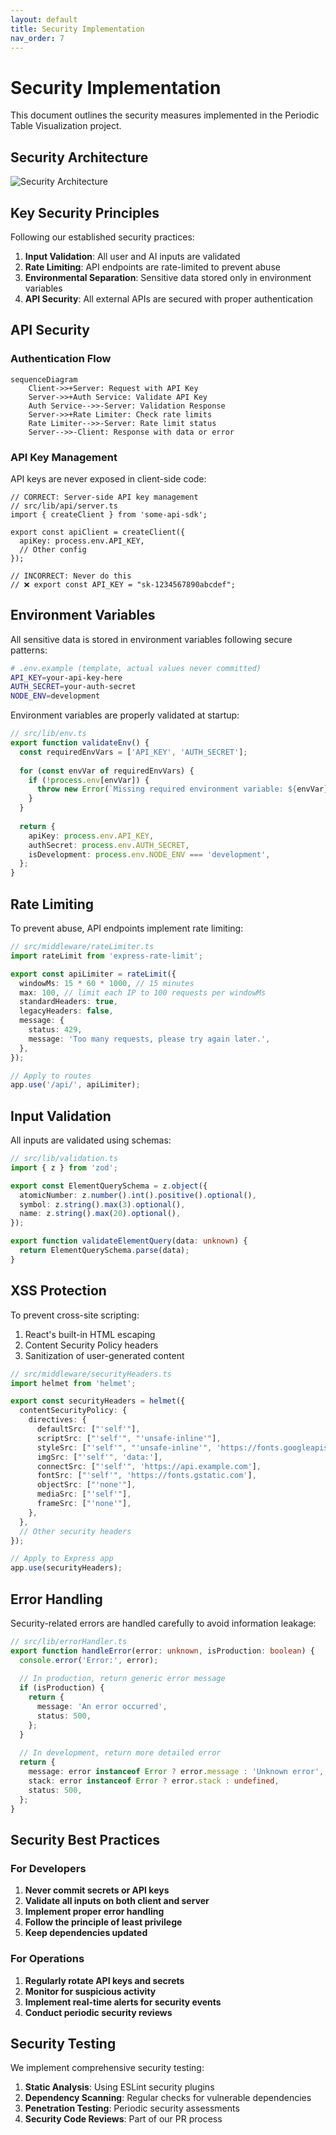 ```yaml
---
layout: default
title: Security Implementation
nav_order: 7
---
```


# Security Implementation

This document outlines the security measures implemented in the Periodic Table Visualization project.

## Security Architecture

![Security Architecture](assets/diagrams/security-architecture.png)

## Key Security Principles

Following our established security practices:

1. **Input Validation**: All user and AI inputs are validated
2. **Rate Limiting**: API endpoints are rate-limited to prevent abuse
3. **Environmental Separation**: Sensitive data stored only in environment variables
4. **API Security**: All external APIs are secured with proper authentication

## API Security

### Authentication Flow

```mermaid
sequenceDiagram
    Client->>+Server: Request with API Key
    Server->>+Auth Service: Validate API Key
    Auth Service-->>-Server: Validation Response
    Server->>+Rate Limiter: Check rate limits
    Rate Limiter-->>-Server: Rate limit status
    Server-->>-Client: Response with data or error
```

### API Key Management

API keys are never exposed in client-side code:

```tsx
// CORRECT: Server-side API key management
// src/lib/api/server.ts
import { createClient } from 'some-api-sdk';

export const apiClient = createClient({
  apiKey: process.env.API_KEY,
  // Other config
});

// INCORRECT: Never do this
// ❌ export const API_KEY = "sk-1234567890abcdef";
```

## Environment Variables

All sensitive data is stored in environment variables following secure patterns:

```bash
# .env.example (template, actual values never committed)
API_KEY=your-api-key-here
AUTH_SECRET=your-auth-secret
NODE_ENV=development
```

Environment variables are properly validated at startup:

```typescript
// src/lib/env.ts
export function validateEnv() {
  const requiredEnvVars = ['API_KEY', 'AUTH_SECRET'];
  
  for (const envVar of requiredEnvVars) {
    if (!process.env[envVar]) {
      throw new Error(`Missing required environment variable: ${envVar}`);
    }
  }
  
  return {
    apiKey: process.env.API_KEY,
    authSecret: process.env.AUTH_SECRET,
    isDevelopment: process.env.NODE_ENV === 'development',
  };
}
```

## Rate Limiting

To prevent abuse, API endpoints implement rate limiting:

```typescript
// src/middleware/rateLimiter.ts
import rateLimit from 'express-rate-limit';

export const apiLimiter = rateLimit({
  windowMs: 15 * 60 * 1000, // 15 minutes
  max: 100, // limit each IP to 100 requests per windowMs
  standardHeaders: true,
  legacyHeaders: false,
  message: {
    status: 429,
    message: 'Too many requests, please try again later.',
  },
});

// Apply to routes
app.use('/api/', apiLimiter);
```

## Input Validation

All inputs are validated using schemas:

```typescript
// src/lib/validation.ts
import { z } from 'zod';

export const ElementQuerySchema = z.object({
  atomicNumber: z.number().int().positive().optional(),
  symbol: z.string().max(3).optional(),
  name: z.string().max(20).optional(),
});

export function validateElementQuery(data: unknown) {
  return ElementQuerySchema.parse(data);
}
```

## XSS Protection

To prevent cross-site scripting:

1. React's built-in HTML escaping
2. Content Security Policy headers
3. Sanitization of user-generated content

```typescript
// src/middleware/securityHeaders.ts
import helmet from 'helmet';

export const securityHeaders = helmet({
  contentSecurityPolicy: {
    directives: {
      defaultSrc: ["'self'"],
      scriptSrc: ["'self'", "'unsafe-inline'"],
      styleSrc: ["'self'", "'unsafe-inline'", 'https://fonts.googleapis.com'],
      imgSrc: ["'self'", 'data:'],
      connectSrc: ["'self'", 'https://api.example.com'],
      fontSrc: ["'self'", 'https://fonts.gstatic.com'],
      objectSrc: ["'none'"],
      mediaSrc: ["'self'"],
      frameSrc: ["'none'"],
    },
  },
  // Other security headers
});

// Apply to Express app
app.use(securityHeaders);
```

## Error Handling

Security-related errors are handled carefully to avoid information leakage:

```typescript
// src/lib/errorHandler.ts
export function handleError(error: unknown, isProduction: boolean) {
  console.error('Error:', error);
  
  // In production, return generic error message
  if (isProduction) {
    return {
      message: 'An error occurred',
      status: 500,
    };
  }
  
  // In development, return more detailed error
  return {
    message: error instanceof Error ? error.message : 'Unknown error',
    stack: error instanceof Error ? error.stack : undefined,
    status: 500,
  };
}
```

## Security Best Practices

### For Developers

1. **Never commit secrets or API keys**
2. **Validate all inputs on both client and server**
3. **Implement proper error handling**
4. **Follow the principle of least privilege**
5. **Keep dependencies updated**

### For Operations

1. **Regularly rotate API keys and secrets**
2. **Monitor for suspicious activity**
3. **Implement real-time alerts for security events**
4. **Conduct periodic security reviews**

## Security Testing

We implement comprehensive security testing:

1. **Static Analysis**: Using ESLint security plugins
2. **Dependency Scanning**: Regular checks for vulnerable dependencies
3. **Penetration Testing**: Periodic security assessments
4. **Security Code Reviews**: Part of our PR process
